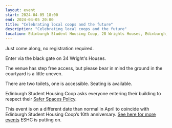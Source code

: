 ```yaml
---
layout: event
start: 2024-04-05 18:00
end: 2024-04-05 20:00
title: "Celebrating local coops and the future"
description: "Celebrating local coops and the future"
location: Edinburgh Student Housing Coop, 28 Wrights Houses, Edinburgh, EH10 4HR
---
```


Just come along, no registration required.

Enter via the black gate on 34 Wright's Houses.

The venue has step free access, but please bear in mind the ground in the courtyard is a little uneven.

There are two toilets, one is accessible. Seating is available.

Edinburgh Student Housing Coop asks everyone entering their building to respect their 
[Safer Spaces Policy](https://www.eshc.coop/about/safer-spaces-policy/).

This event is on a different date than normal in April to coincide with Edinburgh Student Housing Coop’s 10th anniversary. 
[See here for more events](https://www.outsavvy.com/organiser/edinburgh-student-housing-co-operative) ESHC is putting on. 

